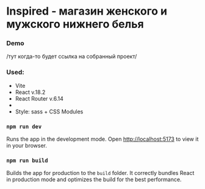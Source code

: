 # Inspired - магазин женского и мужского нижнего белья

### Demo 
 /тут когда-то будет ссылка на собранный проект/

 ### Used:
   - Vite
   - React v.18.2
   - React Router v.6.14
   - 
   - Style: sass + CSS Modules


### `npm run dev`

Runs the app in the development mode.
Open [http://localhost:5173](http://localhost:5173) to view it in your browser.

### `npm run build`

Builds the app for production to the `build` folder.
It correctly bundles React in production mode and optimizes the build for the best performance.

